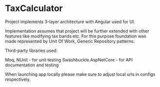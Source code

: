 # TaxCalculator

Project implements 3-layer architecture with Angular used for UI.

Implementation assumes that project will be further extended with other features like modifying tax bands etc. 
For this purpose foundation was made represented by Unit Of Work, Generic Repository patterns.

Third-party libraries used:

Moq, NUnit - for unit testing
Swashbuckle.AspNetCore - for API documentation and testing

When launching app locally please make sure to adjust local urls in configs respectively.
